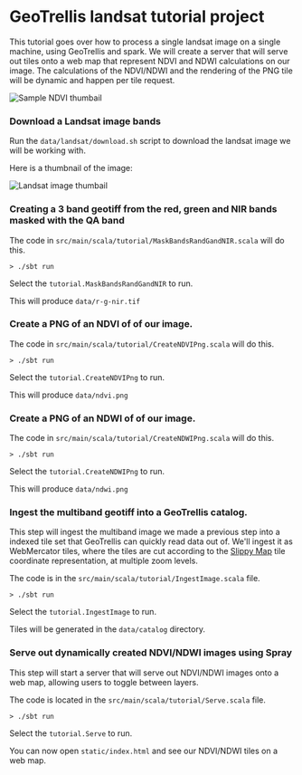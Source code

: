 # GeoTrellis landsat tutorial project

This tutorial goes over how to process a single landsat image on a single machine, using GeoTrellis and spark.
We will create a server that will serve out tiles onto a web map that represent NDVI and NDWI calculations on our image.
The calculations of the NDVI/NDWI and the rendering of the PNG tile will be dynamic and happen per tile request.

![Sample NDVI thumbail](https://raw.githubusercontent.com/geotrellis/geotrellis-landsat-tutorial/master/sample-ndvi-thumbnail.png)

### Download a Landsat image bands
Run the `data/landsat/download.sh` script to download the landsat image we will be working with.

Here is a thumbnail of the image:

![Landsat image thumbail](https://raw.githubusercontent.com/geotrellis/geotrellis-landsat-tutorial/master/LC81070352015218LGN00.jpg)

### Creating a 3 band geotiff from the red, green and NIR bands masked with the QA band

The code in `src/main/scala/tutorial/MaskBandsRandGandNIR.scala` will do this.

```console
> ./sbt run
```

Select the `tutorial.MaskBandsRandGandNIR` to run.

This will produce `data/r-g-nir.tif`

### Create a PNG of an NDVI of of our image.

The code in `src/main/scala/tutorial/CreateNDVIPng.scala` will do this.

```console
> ./sbt run
```

Select the `tutorial.CreateNDVIPng` to run.

This will produce `data/ndvi.png`

### Create a PNG of an NDWI of of our image.

The code in `src/main/scala/tutorial/CreateNDWIPng.scala` will do this.

```console
> ./sbt run
```

Select the `tutorial.CreateNDWIPng` to run.

This will produce `data/ndwi.png`

### Ingest the multiband geotiff into a GeoTrellis catalog.

This step will ingest the multiband image we made a previous step into a indexed tile set that GeoTrellis can quickly read data out of.
We'll ingest it as WebMercator tiles, where the tiles are cut according to the
[Slippy Map](http://wiki.openstreetmap.org/wiki/Slippy_Map) tile coordinate representation, at multiple zoom levels.

The code is in the `src/main/scala/tutorial/IngestImage.scala` file.

```console
> ./sbt run
```

Select the `tutorial.IngestImage` to run.

Tiles will be generated in the `data/catalog` directory.

### Serve out dynamically created NDVI/NDWI images using Spray

This step will start a server that will serve out NDVI/NDWI images onto a web map, allowing users to toggle between layers.

The code is located in the `src/main/scala/tutorial/Serve.scala` file.

```console
> ./sbt run
```

Select the `tutorial.Serve` to run.

You can now open `static/index.html` and see our NDVI/NDWI tiles on a web map.
